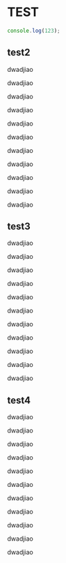 # TEST

```js
console.log(123);
```

## test2

dwadjiao

dwadjiao

dwadjiao

dwadjiao

dwadjiao

dwadjiao

dwadjiao

dwadjiao

dwadjiao

dwadjiao

dwadjiao

## test3


dwadjiao

dwadjiao

dwadjiao

dwadjiao

dwadjiao

dwadjiao

dwadjiao

dwadjiao

dwadjiao

dwadjiao

dwadjiao

## test4


dwadjiao

dwadjiao

dwadjiao

dwadjiao

dwadjiao

dwadjiao

dwadjiao

dwadjiao

dwadjiao

dwadjiao

dwadjiao
